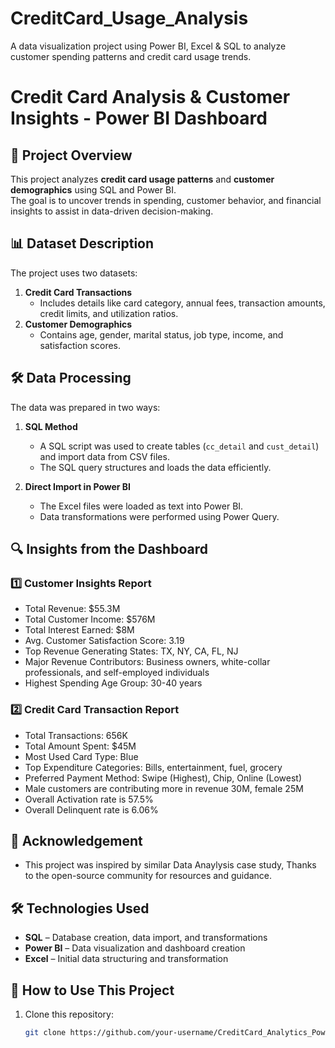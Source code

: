 # CreditCard_Usage_Analysis
A data visualization project using Power BI, Excel &amp; SQL to analyze customer spending patterns and credit card usage trends.

# Credit Card Analysis & Customer Insights - Power BI Dashboard  

## 📌 Project Overview  
This project analyzes **credit card usage patterns** and **customer demographics** using SQL and Power BI.  
The goal is to uncover trends in spending, customer behavior, and financial insights to assist in data-driven decision-making.  

## 📊 Dataset Description  
The project uses two datasets:  

1. **Credit Card Transactions**  
   - Includes details like card category, annual fees, transaction amounts, credit limits, and utilization ratios.  
2. **Customer Demographics**  
   - Contains age, gender, marital status, job type, income, and satisfaction scores.  

## 🛠️ Data Processing  
The data was prepared in two ways:  
1. **SQL Method**  
   - A SQL script was used to create tables (`cc_detail` and `cust_detail`) and import data from CSV files.  
   - The SQL query structures and loads the data efficiently.  

2. **Direct Import in Power BI**  
   - The Excel files were loaded as text into Power BI.  
   - Data transformations were performed using Power Query.   

## 🔍 Insights from the Dashboard

### 1️⃣ Customer Insights Report
- Total Revenue: $55.3M
- Total Customer Income: $576M
- Total Interest Earned: $8M
- Avg. Customer Satisfaction Score: 3.19
- Top Revenue Generating States: TX, NY, CA, FL, NJ
- Major Revenue Contributors: Business owners, white-collar professionals, and self-employed individuals
- Highest Spending Age Group: 30-40 years

### 2️⃣ Credit Card Transaction Report
- Total Transactions: 656K
- Total Amount Spent: $45M
- Most Used Card Type: Blue
- Top Expenditure Categories: Bills, entertainment, fuel, grocery
- Preferred Payment Method: Swipe (Highest), Chip, Online (Lowest)
- Male customers are contributing more in revenue 30M, female 25M
- Overall Activation rate is 57.5%
- Overall Delinquent rate is 6.06%

## 🤝 Acknowledgement 
* This project was inspired by similar Data Anaylysis case study, Thanks to the open-source community for resources and guidance. 

## 🛠️ Technologies Used  
* **SQL** – Database creation, data import, and transformations  
* **Power BI** – Data visualization and dashboard creation  
* **Excel** – Initial data structuring and transformation  


## 🚀 How to Use This Project  
1. Clone this repository:  
   ```sh
   git clone https://github.com/your-username/CreditCard_Analytics_PowerBI.git
